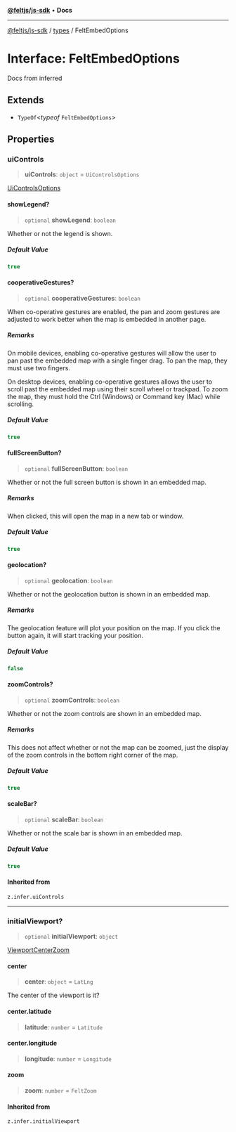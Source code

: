 [**@feltjs/js-sdk**](../../README.md) • **Docs**

***

[@feltjs/js-sdk](../../modules.md) / [types](../README.md) / FeltEmbedOptions

# Interface: FeltEmbedOptions

Docs from inferred

## Extends

- `TypeOf`\<*typeof* `FeltEmbedOptions`\>

## Properties

### uiControls

> **uiControls**: `object` = `UiControlsOptions`

[UiControlsOptions](UiControlsOptions.md)

#### showLegend?

> `optional` **showLegend**: `boolean`

Whether or not the legend is shown.

##### Default Value

```ts
true
```

#### cooperativeGestures?

> `optional` **cooperativeGestures**: `boolean`

When co-operative gestures are enabled, the pan and zoom gestures are
adjusted to work better when the map is embedded in another page.

##### Remarks

On mobile devices, enabling co-operative gestures will allow the user to
pan past the embedded map with a single finger drag. To pan the map, they
must use two fingers.

On desktop devices, enabling co-operative gestures allows the user to
scroll past the embedded map using their scroll wheel or trackpad. To
zoom the map, they must hold the Ctrl (Windows) or Command key (Mac) while
scrolling.

##### Default Value

```ts
true
```

#### fullScreenButton?

> `optional` **fullScreenButton**: `boolean`

Whether or not the full screen button is shown in an embedded map.

##### Remarks

When clicked, this will open the map in a new tab or window.

##### Default Value

```ts
true
```

#### geolocation?

> `optional` **geolocation**: `boolean`

Whether or not the geolocation button is shown in an embedded map.

##### Remarks

The geolocation feature will plot your position on the map. If you
click the button again, it will start tracking your position.

##### Default Value

```ts
false
```

#### zoomControls?

> `optional` **zoomControls**: `boolean`

Whether or not the zoom controls are shown in an embedded map.

##### Remarks

This does not affect whether or not the map can be zoomed, just
the display of the zoom controls in the bottom right corner of the map.

##### Default Value

```ts
true
```

#### scaleBar?

> `optional` **scaleBar**: `boolean`

Whether or not the scale bar is shown in an embedded map.

##### Default Value

```ts
true
```

#### Inherited from

`z.infer.uiControls`

***

### initialViewport?

> `optional` **initialViewport**: `object`

[ViewportCenterZoom](ViewportCenterZoom.md)

#### center

> **center**: `object` = `LatLng`

The center of the viewport is it?

#### center.latitude

> **latitude**: `number` = `Latitude`

#### center.longitude

> **longitude**: `number` = `Longitude`

#### zoom

> **zoom**: `number` = `FeltZoom`

#### Inherited from

`z.infer.initialViewport`
